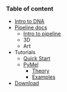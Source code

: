 ### Table of content

* [Intro to DNA](https://github.com/kiryha/AnimationDNA/wiki)
* [Pipeline docs](02-Codex-DNA)
  - [Intro to pipeline]()
  - 3D
  - Art
* Tutorials
  - [Quick Start](01-Quick-start)
  - [PyMel](06-Tutorials)
    * [Theory](06-Tutorials#programming-theory)
    * [Examples](06-Tutorials#programming-practice)
* [Download](https://github.com/kiryha/AnimationDNA)